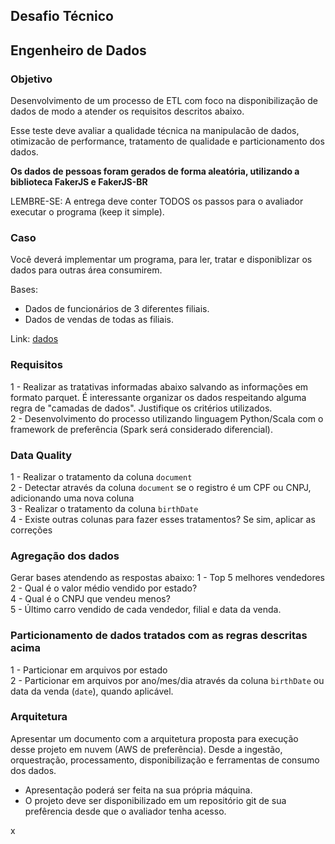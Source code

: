 ## Desafio Técnico

## Engenheiro de Dados

### Objetivo

Desenvolvimento de um processo de ETL com foco na disponibilização de dados de modo a atender os requisitos descritos abaixo.

Esse teste deve avaliar a qualidade técnica na manipulacão de dados, otimizacão de performance, tratamento de qualidade e particionamento dos dados.

**Os dados de pessoas foram gerados de forma aleatória, utilizando a biblioteca FakerJS e FakerJS-BR**

LEMBRE-SE: A entrega deve conter TODOS os passos para o avaliador executar o programa (keep it simple).

### Caso

Você deverá implementar um programa, para ler, tratar e disponiblizar os dados para outras área consumirem.

Bases:
- Dados de funcionários de 3 diferentes filiais.</br>
- Dados de vendas de todas as filiais.</br>

Link: [dados]

### Requisitos

1 - Realizar as tratativas informadas abaixo salvando as informações em formato parquet. É interessante organizar os dados respeitando alguma regra de "camadas de dados". Justifique os critérios utilizados.</br>
2 - Desenvolvimento do processo utilizando linguagem Python/Scala com o framework de preferência (Spark será considerado diferencial).</br>

### Data Quality

1 - Realizar o tratamento da coluna `document` </br>
2 - Detectar através da coluna `document` se o registro é um CPF ou CNPJ, adicionando uma nova coluna</br>
3 - Realizar o tratamento da coluna `birthDate`</br>
4 - Existe outras colunas para fazer esses tratamentos? Se sim, aplicar as correções</br>

### Agregação dos dados 
Gerar bases atendendo as respostas abaixo:
1 - Top 5 melhores vendedores</br>
2 - Qual é o valor médio vendido por estado?</br>
4 - Qual é o CNPJ que vendeu menos?</br>
5 - Último carro vendido de cada vendedor, filial e data da venda.</br>

### Particionamento de dados tratados com as regras descritas acima

1 - Particionar em arquivos por estado</br>
2 - Particionar em arquivos por ano/mes/dia através da coluna `birthDate` ou data da venda (`date`), quando aplicável.</br>

### Arquitetura

Apresentar um documento com a arquitetura proposta para execução desse projeto em nuvem (AWS de preferência). Desde a ingestão, orquestração, processamento, disponibilização e ferramentas de consumo dos dados.

 - Apresentação poderá ser feita na sua própria máquina. </br>
 - O projeto deve ser disponibilizado em um repositório git de sua prefêrencia desde que o avaliador tenha acesso.

[dados]: ./dados/

x
